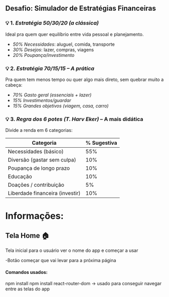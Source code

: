 ## Desafio: Simulador de Estratégias Financeiras

### 💡 1. *Estratégia 50/30/20 (a clássica)*

Ideal pra quem quer equilíbrio entre vida pessoal e planejamento.

* *50% Necessidades*: aluguel, comida, transporte
* *30% Desejos*: lazer, compras, viagens
* *20% Poupança/investimento*

### 💡 2. *Estratégia 70/15/15 – A prática*

Pra quem tem menos tempo ou quer algo mais direto, sem quebrar muito a cabeça:

* *70% Gasto geral (essenciais + lazer)*
* *15% Investimentos/guardar*
* *15% Grandes objetivos (viagem, casa, carro)*

### 💡 3. *Regra dos 6 potes (T. Harv Eker)* – A mais didática

Divide a renda em 6 categorias:

| Categoria                       | % Sugestiva |
| ------------------------------- | ----------- |
| Necessidades (básico)           | 55%         |
| Diversão (gastar sem culpa)     | 10%         |
| Poupança de longo prazo         | 10%         |
| Educação                        | 10%         |
| Doações / contribuição          | 5%          |
| Liberdade financeira (investir) | 10%         |

# Informações:

## Tela Home 🏠

Tela inicial para o usuário ver o nome do app e começar a usar

-Botão começar que vai levar para a próxima página


#### Comandos usados:
npm install 
npm install react-router-dom -> usado para conseguir navegar entre as telas do app
